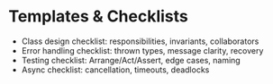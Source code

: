 # Templates & Checklists

- Class design checklist: responsibilities, invariants, collaborators
- Error handling checklist: thrown types, message clarity, recovery
- Testing checklist: Arrange/Act/Assert, edge cases, naming
- Async checklist: cancellation, timeouts, deadlocks
